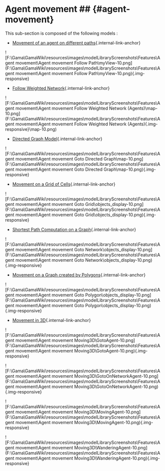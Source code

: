 # Agent movement ## {#agent-movement}

This sub-section is composed of the following models :

* [ Movement of an agent on different paths](references#AgentmovementFollowPath){.internal-link-anchor}

![F:\Gama\GamaWiki\resources\images\modelLibraryScreenshots\Features\Agent movement\Agent movement Follow Path\myView-10.png](F:\Gama\GamaWiki\resources\images\modelLibraryScreenshots\Features\Agent movement\Agent movement Follow Path\myView-10.png){.img-responsive}

* [ Follow Weighted Network](references#AgentmovementFollowWeightedNetworkAgents){.internal-link-anchor}

![F:\Gama\GamaWiki\resources\images\modelLibraryScreenshots\Features\Agent movement\Agent movement Follow Weighted Network (Agents)\map-10.png](F:\Gama\GamaWiki\resources\images\modelLibraryScreenshots\Features\Agent movement\Agent movement Follow Weighted Network (Agents){.img-responsive}\map-10.png)

* [ Directed Graph Model](references#AgentmovementGotoDirectedGraph){.internal-link-anchor}

![F:\Gama\GamaWiki\resources\images\modelLibraryScreenshots\Features\Agent movement\Agent movement Goto Directed Graph\map-10.png](F:\Gama\GamaWiki\resources\images\modelLibraryScreenshots\Features\Agent movement\Agent movement Goto Directed Graph\map-10.png){.img-responsive}

* [ Movement on a Grid of Cells](references#AgentmovementGotoGrid){.internal-link-anchor}

![F:\Gama\GamaWiki\resources\images\modelLibraryScreenshots\Features\Agent movement\Agent movement Goto Grid\objects_display-10.png](F:\Gama\GamaWiki\resources\images\modelLibraryScreenshots\Features\Agent movement\Agent movement Goto Grid\objects_display-10.png){.img-responsive}

* [ Shortest Path Computation on a Graph](references#AgentmovementGotoNetwork){.internal-link-anchor}

![F:\Gama\GamaWiki\resources\images\modelLibraryScreenshots\Features\Agent movement\Agent movement Goto Network\objects_display-10.png](F:\Gama\GamaWiki\resources\images\modelLibraryScreenshots\Features\Agent movement\Agent movement Goto Network\objects_display-10.png){.img-responsive}

* [ Movement on a Graph created by Polygons](references#AgentmovementGotoPolygon){.internal-link-anchor}

![F:\Gama\GamaWiki\resources\images\modelLibraryScreenshots\Features\Agent movement\Agent movement Goto Polygon\objects_display-10.png](F:\Gama\GamaWiki\resources\images\modelLibraryScreenshots\Features\Agent movement\Agent movement Goto Polygon\objects_display-10.png){.img-responsive}

* [ Movement in 3D](references#AgentmovementMoving3D){.internal-link-anchor}

![F:\Gama\GamaWiki\resources\images\modelLibraryScreenshots\Features\Agent movement\Agent movement Moving3D\GotoAgent-10.png](F:\Gama\GamaWiki\resources\images\modelLibraryScreenshots\Features\Agent movement\Agent movement Moving3D\GotoAgent-10.png){.img-responsive}

![F:\Gama\GamaWiki\resources\images\modelLibraryScreenshots\Features\Agent movement\Agent movement Moving3D\GotoOnNetworkAgent-10.png](F:\Gama\GamaWiki\resources\images\modelLibraryScreenshots\Features\Agent movement\Agent movement Moving3D\GotoOnNetworkAgent-10.png){.img-responsive}

![F:\Gama\GamaWiki\resources\images\modelLibraryScreenshots\Features\Agent movement\Agent movement Moving3D\MovingAgent-10.png](F:\Gama\GamaWiki\resources\images\modelLibraryScreenshots\Features\Agent movement\Agent movement Moving3D\MovingAgent-10.png){.img-responsive}

![F:\Gama\GamaWiki\resources\images\modelLibraryScreenshots\Features\Agent movement\Agent movement Moving3D\WanderingAgent-10.png](F:\Gama\GamaWiki\resources\images\modelLibraryScreenshots\Features\Agent movement\Agent movement Moving3D\WanderingAgent-10.png){.img-responsive}